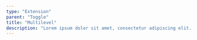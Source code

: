 ```yaml
---
type: "Extension"
parent: "Toggle"
title: "Multilevel"
description: "Lorem ipsum dolor sit amet, consectetur adipiscing elit. Nunc tempus laoreet leo sit amet iaculis."
---
```


<demo>
  <demovanilla src="inline/core/toggle/multilevel">
  </demovanilla>
</demo>

